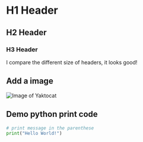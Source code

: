 # H1 Header
## H2 Header
### H3 Header

I compare the different size of headers, it looks good!


## Add a image
![Image of Yaktocat](https://octodex.github.com/images/yaktocat.png)


## Demo python print code
```python
# print message in the parenthese
print("Hello World!")
```
